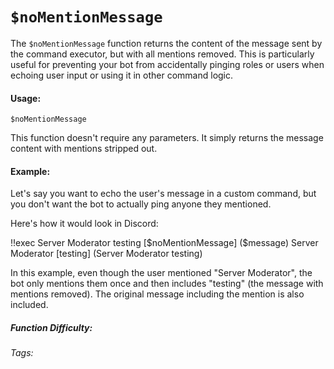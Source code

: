 # `$noMentionMessage`

The `$noMentionMessage` function returns the content of the message sent by the command executor, but with all mentions removed. This is particularly useful for preventing your bot from accidentally pinging roles or users when echoing user input or using it in other command logic.

#### Usage:

`$noMentionMessage`

This function doesn't require any parameters. It simply returns the message content with mentions stripped out.

#### Example:

Let's say you want to echo the user's message in a custom command, but you don't want the bot to actually ping anyone they mentioned.

Here's how it would look in Discord:

<discord-messages>
	<discord-message :bot="false" role-color="#ffcc9a" author="Member">
		!!exec <DiscordMention :highlight="true">Server Moderator</DiscordMention> testing [$noMentionMessage] ($message)
	</discord-message>
	<discord-message :bot="true" role-color="#0099ff" author="Custom Command" avatar="https://media.discordapp.net/avatars/725721249652670555/781224f90c3b841ba5b40678e032f74a.webp">
		<DiscordMention :highlight="true">Server Moderator</DiscordMention> [testing] (<DiscordMention :highlight="true">Server Moderator</DiscordMention> testing)
	</discord-message>
</discord-messages>

In this example, even though the user mentioned "Server Moderator", the bot only mentions them once and then includes "testing" (the message with mentions removed). The original message including the mention is also included.

##### Function Difficulty: <Badge type="tip" text="Easy" vertical="middle" />

###### Tags: <Badge type="tip" text="mentions" vertical="middle" /> <Badge type="tip" text="disable mentions" vertical="middle" /> <Badge type="tip" text="ping" vertical="middle" />
